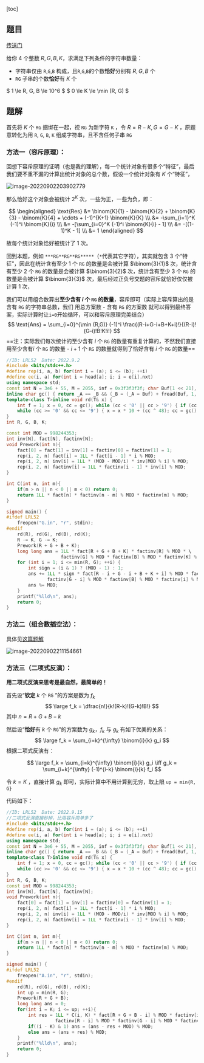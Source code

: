 [toc]

## 题目

[传送门](https://atcoder.jp/contests/abc266/tasks/abc266_g)

给你 $4$ 个整数 $R, G, B, K$，求满足下列条件的字符串数量：

- 字符串仅由 `R`,`G`,`B` 构成，且`R`,`G`,`B`的个数**恰好**分别有 $R, G, B$ 个
- `RG` 子串的个数**恰好**有 $K$ 个

$ 1 \le R, G, B \le 10^6 $
$ 0 \le K \le \min (R, G) $

## 题解

首先将 $K$ 个 `RG` 捆绑在一起，视 `RG` 为新字符 `K` ，令 $R = R - K, G = G - K$ ，原题意转化为用 `R`, `G`, `B`, `K` 组成字符串，且不含任何子串 `RG`

### 方法一（容斥原理）：

回想下容斥原理的证明（也是我的理解），每一个统计对象有很多个“特征”，最后我们要不重不漏的计算出统计对象的总个数，假设一个统计对象有 $K$ 个“特征”，

![image-20220902203902779](https://images-1253880729.cos.ap-hongkong.myqcloud.com/22Dec/image-20220902203902779.png)

那么恰好这个对象会被统计 $2^K$ 次，一些为正，一些为负，即：

$$
\begin{aligned}
\text{Res} &=  \binom{K}{1} - \binom{K}{2} + \binom{K}{3} - \binom{K}{4} + \cdots + (-1)^{K+1} \binom{K}{K} \\\
&= -\sum_{i=1}^K (-1)^i \binom{K}{i} \\\
&= -[\sum_{i=0}^K (-1)^i \binom{K}{i} - 1] \\\
&= -[(1-1)^K - 1] \\\
&= 1
\end{aligned}
$$

故每个统计对象恰好被统计了 $1$ 次。

回到本题，例如 `***RG**RG**RG*****`（`*`代表其它字符），其实就包含 $3$ 个“特征”，因此在统计含有至少 $1$ 个 `RG` 的数量是会被计算 $\binom{3}{1}$ 次，统计含有至少 $2$ 个 `RG` 的数量是会被计算 $\binom{3}{2}$ 次，统计含有至少 $3$ 个 `RG` 的数量是会被计算 $\binom{3}{3}$ 次，最后经过正负号交题的容斥就恰好仅仅被计算 $1$ 次，

我们可以用组合数算出**至少含有 $i$ 个 `RG` 的数量**，容斥即可（实际上容斥算出的是含有 `RG` 的字符串总数，我们 用总方案数 - 含有 `RG` 的方案数 就可以得到最终答案，实际计算时让`i=0`开始循环，可以和容斥原理完美结合）
$$
\text{Ans} = \sum_{i=0}^{\min (R,G)} (-1)^i \frac{(R-i+G-i+B+K+i)!}{(R-i)!(G-i)!B!K!i!}
$$
 ==注：实际我们每次统计的至少含有 $i$ 个 `RG` 的数量有重复计算的，不然我们直接用至少含有$i$ 个 `RG` 的数量 - $i+1$ 个 `RG` 的数量就得到了恰好含有 $i$ 个 `RG` 的数量==

```cpp
//ID: LRL52  Date: 2022.9.2
#include <bits/stdc++.h>
#define rep(i, a, b) for(int i = (a); i <= (b); ++i)
#define ee(i, a) for(int i = head[a]; i; i = e[i].nxt)
using namespace std;
const int N = 3e6 + 55, M = 2055, inf = 0x3f3f3f3f; char Buf[1 << 21], *_A = Buf, *_B = Buf, cc;
inline char gc() { return _A == _B && (_B = (_A = Buf) + fread(Buf, 1, 1 << 21, stdin), _A == _B) ? EOF : *_A++; }
template<class T>inline void rd(T& x) {
	int f = 1; x = 0, cc = gc(); while (cc < '0' || cc > '9') { if (cc == '-') f = -1; cc = gc(); }
	while (cc >= '0' && cc <= '9') { x = x * 10 + (cc ^ 48); cc = gc(); } x *= f;
}
int R, G, B, K;

const int MOD = 998244353;
int inv[N], fact[N], factinv[N];
void Prework(int n){
    fact[0] = fact[1] = inv[1] = factinv[0] = factinv[1] = 1;
    rep(i, 2, n) fact[i] = 1LL * fact[i - 1] * i % MOD;
    rep(i, 2, n) inv[i] = 1LL * (MOD - MOD/i) * inv[MOD % i] % MOD;
    rep(i, 2, n) factinv[i] = 1LL * factinv[i - 1] * inv[i] % MOD;
}

int C(int n, int m){
    if(m > n || n < 0 || m < 0) return 0;
    return 1LL * fact[n] * factinv[n - m] % MOD * factinv[m] % MOD;
}

signed main() {
#ifdef LRL52
	freopen("G.in", "r", stdin);
#endif
    rd(R), rd(G), rd(B), rd(K);
    R -= K, G -= K;
    Prework(R + G + B + K);
    long long ans = 1LL * fact[R + G + B + K] * factinv[R] % MOD * \
                    factinv[G] % MOD * factinv[B] % MOD * factinv[K] % MOD;
    for (int i = 1; i <= min(R, G); ++i) {
        int sign = (i & 1) ? (MOD - 1) : 1;
        ans += 1LL * sign * fact[R - i + G - i + B + K + i] % MOD * factinv[R - i] % MOD * \
               factinv[G - i] % MOD * factinv[B] % MOD * factinv[i] % MOD * factinv[K] % MOD;
        ans %= MOD;
    }
    printf("%lld\n", ans);
	return 0;
}
```



### 方法二（组合数插空法）：

具体见[这篇题解](https://atcoder.jp/contests/abc266/editorial/4721)

![image-20220902211154661](https://images-1253880729.cos.ap-hongkong.myqcloud.com/22Dec/image-20220902211154661.png)

### 方法三（二项式反演）：

**用二项式反演来思考是最自然，最简单的！**

首先设“**钦定** $k$ 个 `RG` ”的方案是数为 $f_k$
$$
\large f_k = \dfrac{n!}{k!(R-k)!(G-k)!B!}
$$
其中 $n = R + G + B - k$

然后设“**恰好**有 $k$ 个 `RG`”的方案数为 $g_k$，$f_k$ 与 $g_k$ 有如下优美的关系：
$$
\large f_k = \sum_{i=k}^{\infty} \binom{i}{k} g_i
$$
根据二项式反演有：

$$
\large f_k = \sum_{i=k}^{\infty} \binom{i}{k} g_i \iff g_k = \sum_{i=k}^{\infty} (-1)^{i-k} \binom{i}{k} f_i
$$

令 $k = K$ ，直接计算 $g_k$ 即可，实际计算中不用计算到无穷，取上限 `up = min{R, G}`

代码如下：

```cpp
//ID: LRL52  Date: 2022.9.15
//二项式反演直接秒掉，比用容斥简单多了
#include <bits/stdc++.h>
#define rep(i, a, b) for(int i = (a); i <= (b); ++i)
#define ee(i, a) for(int i = head[a]; i; i = e[i].nxt)
using namespace std;
const int N = 3e6 + 55, M = 2055, inf = 0x3f3f3f3f; char Buf[1 << 21], *_A = Buf, *_B = Buf, cc;
inline char gc() { return _A == _B && (_B = (_A = Buf) + fread(Buf, 1, 1 << 21, stdin), _A == _B) ? EOF : *_A++; }
template<class T>inline void rd(T& x) {
	int f = 1; x = 0, cc = gc(); while (cc < '0' || cc > '9') { if (cc == '-') f = -1; cc = gc(); }
	while (cc >= '0' && cc <= '9') { x = x * 10 + (cc ^ 48); cc = gc(); } x *= f;
}
int R, G, B, K;
const int MOD = 998244353;
int inv[N], fact[N], factinv[N];
void Prework(int n){
    fact[0] = fact[1] = inv[1] = factinv[0] = factinv[1] = 1;
    rep(i, 2, n) fact[i] = 1LL * fact[i - 1] * i % MOD;
    rep(i, 2, n) inv[i] = 1LL * (MOD - MOD/i) * inv[MOD % i] % MOD;
    rep(i, 2, n) factinv[i] = 1LL * factinv[i - 1] * inv[i] % MOD;
}

int C(int n, int m){
    if(m > n || n < 0 || m < 0) return 0;
    return 1LL * fact[n] * factinv[n - m] % MOD * factinv[m] % MOD;
}

signed main() {
#ifdef LRL52
	freopen("A.in", "r", stdin);
#endif
	rd(R), rd(G), rd(B), rd(K);
    int up = min(R, G);
    Prework(R + G + B);
    long long ans = 0;
    for(int i = K; i <= up; ++i){
        int res = 1LL * C(i, K) * fact[R + G + B - i] % MOD * factinv[i] % MOD * \
                  factinv[R - i] % MOD * factinv[G - i] % MOD * factinv[B] % MOD;
        if((i - K) & 1) ans = (ans - res + MOD) % MOD;
        else ans = (ans + res) % MOD;
    }
    printf("%lld\n", ans);
	return 0;
}
```
